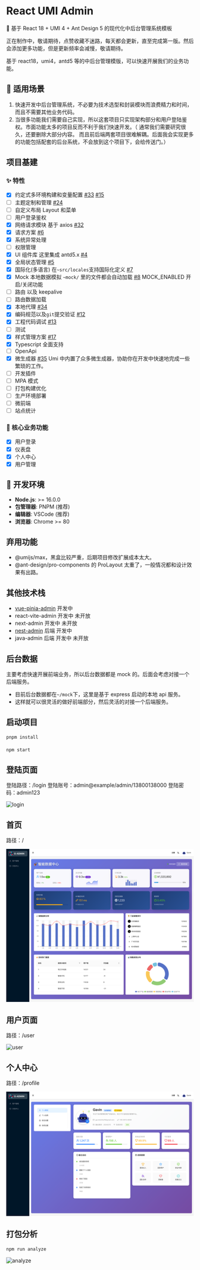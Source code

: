 # React UMI Admin

🚀 基于 React 18 + UMI 4 + Ant Design 5 的现代化中后台管理系统模板

正在制作中，敬请期待，点赞收藏不迷路，每天都会更新，直至完成第一版。然后会添加更多功能，但是更新频率会减慢，敬请期待。

基于 react18，umi4，antd5 等的中后台管理模版，可以快速开展我们的业务功能。

## 🎯 适用场景

1. 快速开发中后台管理系统，不必要为技术选型和封装模块而浪费精力和时间，而且不需要其他业务代码。
2. 当很多功能我们需要自己实现，所以这套项目只实现架构部分和用户登陆鉴权。市面功能太多的项目反而不利于我们快速开发。（ 通常我们需要研究很久，还要删除大部分内容。 而且前后端两套项目很难解耦。后面我会实现更多的功能包括配套的后台系统，不会放到这个项目下，会给传送门。）

## 项目基建

### ✨ 特性

- [x] 约定式多环境构建和变量配置 [#33](https://github.com/gvray/react-umi-admin/issues/33) [#15](https://github.com/gvray/react-umi-admin/issues/15)
- [ ] 主题定制和管理 [#24](https://github.com/gvray/react-umi-admin/issues/24)
- [ ] 自定义布局 Layout 和菜单
- [ ] 用户登录鉴权
- [x] 网络请求模块 基于 axios [#32](https://github.com/gvray/react-umi-admin/issues/32)
- [x] 请求方案 [#6](https://github.com/gvray/react-umi-admin/issues/6)
- [x] 系统异常处理
- [ ] 权限管理
- [x] UI 组件库 这里集成 antd5.x [#4](https://github.com/gvray/react-umi-admin/issues/4)
- [x] 全局状态管理 [#5](https://github.com/gvray/react-umi-admin/issues/5)
- [x] 国际化(多语言) 在`~src/locales`支持国际化定义 [#7](https://github.com/gvray/react-umi-admin/issues/7)
- [x] Mock 本地数据模拟 `~mock/` 里的文件都会自动加载 [#8](https://github.com/gvray/react-umi-admin/issues/8) MOCK_ENABLED 开启/关闭功能
- [ ] 路由 以及 keepalive
- [ ] 路由数据加载
- [x] 本地代理 [#34](https://github.com/gvray/react-umi-admin/issues/34)
- [x] 编码规范以及`git`提交验证 [#12](https://github.com/gvray/react-umi-admin/issues/12)
- [x] 工程代码调试 [#13](https://github.com/gvray/react-umi-admin/issues/13)
- [ ] 测试
- [x] 样式管理方案 [#17](https://github.com/gvray/react-umi-admin/issues/17)
- [x] Typescript 全面支持
- [ ] OpenApi
- [x] 微生成器 [#35](https://github.com/gvray/react-umi-admin/issues/35) Umi 中内置了众多微生成器，协助你在开发中快速地完成一些繁琐的工作。
- [ ] 开发插件
- [ ] MPA 模式
- [ ] 打包构建优化
- [ ] 生产环境部署
- [ ] 微前端
- [ ] 站点统计

### 🚀 核心业务功能

- [x] 用户登录
- [x] 仪表盘
- [x] 个人中心
- [x] 用户管理

## 🔧 开发环境

- **Node.js**: >= 16.0.0
- **包管理器**: PNPM (推荐)
- **编辑器**: VSCode (推荐)
- **浏览器**: Chrome >= 80

## 弃用功能

- @umijs/max，黑盒比较严重，后期项目修改扩展成本太大。
- @ant-design/pro-components 的 ProLayout 太重了，一般情况都和设计效果有出路。

## 其他技术栈

- [vue-pinia-admin](https://github.com/gvray/vue-pinia-admin) 开发中
- react-vite-admin 开发中 未开放
- next-admin 开发中 未开放
- [nest-admin](https://github.com/gvray/nest-admin) 后端 开发中
- java-admin 后端 开发中 未开放

## 后台数据

主要考虑快速开展前端业务，所以后台数据都是 mock 的。后面会考虑对接一个后端服务。

- 目前后台数据都在`~/mock`下，这里是基于 express 启动的本地 api 服务。
- 这样就可以很灵活的做好前端部分，然后灵活的对接一个后端服务。

## 启动项目

```bash
pnpm install

npm start
```

## 登陆页面

登陆路径：/login 登陆账号：admin@example/admin/13800138000 登陆密码：admin123

![login](./src/assets/snapshoot/screencapture-login.png)

## 首页

路径：/

![dashboard](./src/assets/snapshoot/screencaptrue-dashboard.png)

## 用户页面

路径：/user

![user](./src/assets/snapshoot/screencapture-user.png)

## 个人中心

路径：/profile

![profile](./src/assets/snapshoot/screencaptrue-profile.png)

## 打包分析

```bash
npm run analyze
```

![analyze](./src/assets/snapshoot/screencapture-analyze.png)
